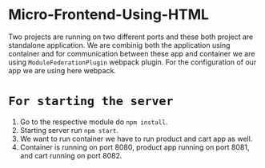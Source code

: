 # Micro-Frontend-Using-HTML
Two projects are running on two different ports and these both project are standalone application.
We are combinig both the application using container and for communication between these app and container we are using `ModuleFederationPlugin` webpack plugin.
For the configuration of our app we are using here webpack.
# `For starting the server`
1. Go to the respective module do `npm install`.
2. Starting server run `npm start`.
3. We want to run container we have to run product and cart app as well.
4. Container is running on port 8080, product app running on port 8081, and cart running on port 8082.
